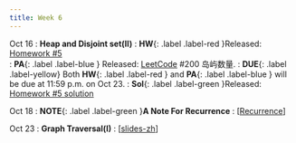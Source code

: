 ```yaml
---
title: Week 6
---
```



Oct 16
: **Heap and Disjoint set(II)**
:  **HW**{: .label .label-red }Released: [Homework #5](https://basics.sjtu.edu.cn/~yangqizhe/pdf/algo2023w/homework/Algo-hw5.pdf)  
: **PA**{: .label .label-blue } Released: [LeetCode](https://leetcode.cn/problems/number-of-islands/) #200 岛屿数量.
: **DUE**{: .label .label-yellow} Both **HW**{: .label .label-red } and  **PA**{: .label .label-blue } will be due at 11:59 p.m. on Oct 23. 
: **Sol**{: .label .label-green }Released: [Homework #5 solution](https://basics.sjtu.edu.cn/~yangqizhe/pdf/algo2023w/homework/Algo-hw5sol.pdf)

Oct 18
:  **NOTE**{: .label .label-green }**A Note For Recurrence** 
    : \[[Recurrence](https://basics.sjtu.edu.cn/~yangqizhe/pdf/algo2023w/slides/NotesForRecurrence.pdf)\]

Oct 23
: **Graph Traversal(I)**
  :  \[[slides-zh](https://basics.sjtu.edu.cn/~yangqizhe/pdf/algo2023w/slides/AlgoLec6-handout-zh.pdf)\]


